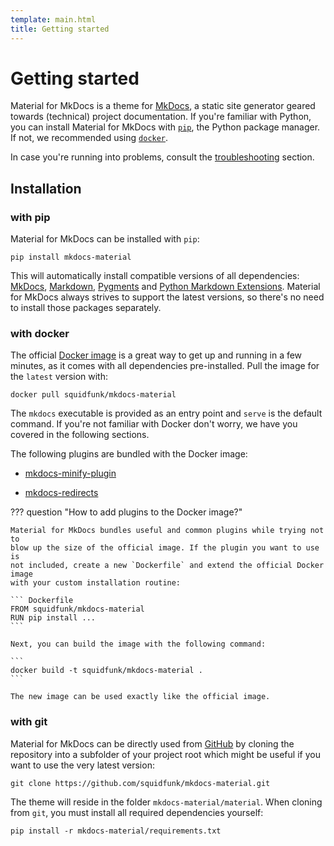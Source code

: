 ```yaml
---
template: main.html
title: Getting started
---
```


# Getting started

Material for MkDocs is a theme for [MkDocs][1], a static site generator geared
towards (technical) project documentation. If you're familiar with Python, you
can install Material for MkDocs with [`pip`][2], the Python package manager.
If not, we recommended using [`docker`][3].

In case you're running into problems, consult the [troubleshooting][4] section.

  [1]: https://www.mkdocs.org
  [2]: #with-pip
  [3]: #with-docker
  [4]: troubleshooting.md

## Installation

### with pip

Material for MkDocs can be installed with `pip`:

```
pip install mkdocs-material
```

This will automatically install compatible versions of all dependencies:
[MkDocs][1], [Markdown][5], [Pygments][6] and [Python Markdown Extensions][7].
Material for MkDocs always strives to support the latest versions, so there's
no need to install those packages separately.

  [5]: https://python-markdown.github.io/
  [6]: https://pygments.org/
  [7]: https://facelessuser.github.io/pymdown-extensions/

### with docker

The official [Docker image][8] is a great way to get up and running in a few
minutes, as it comes with all dependencies pre-installed. Pull the image for the 
`latest` version with:

```
docker pull squidfunk/mkdocs-material
```

The `mkdocs` executable is provided as an entry point and `serve` is the 
default command. If you're not familiar with Docker don't worry, we have you
covered in the following sections.

The following plugins are bundled with the Docker image:

- [mkdocs-minify-plugin][9]
- [mkdocs-redirects][10]

  [8]: https://hub.docker.com/r/squidfunk/mkdocs-material/
  [9]: https://github.com/byrnereese/mkdocs-minify-plugin
  [10]: https://github.com/datarobot/mkdocs-redirects

??? question "How to add plugins to the Docker image?"

    Material for MkDocs bundles useful and common plugins while trying not to
    blow up the size of the official image. If the plugin you want to use is
    not included, create a new `Dockerfile` and extend the official Docker image
    with your custom installation routine:

    ``` Dockerfile
    FROM squidfunk/mkdocs-material
    RUN pip install ...
    ```

    Next, you can build the image with the following command:

    ```
    docker build -t squidfunk/mkdocs-material .
    ```

    The new image can be used exactly like the official image.

### with git

Material for MkDocs can be directly used from [GitHub][11] by cloning the
repository into a subfolder of your project root which might be useful if you
want to use the very latest version:

```
git clone https://github.com/squidfunk/mkdocs-material.git
```

The theme will reside in the folder `mkdocs-material/material`. When cloning
from `git`, you must install all required dependencies yourself:

```
pip install -r mkdocs-material/requirements.txt
```

  [11]: https://github.com/squidfunk/mkdocs-material
